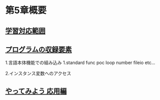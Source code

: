 # 第5章概要

<u><h2> 学習対応範囲 </h2></u>


<u><h2> プログラムの収録要素 </h2></u>

1.言語本体機能での組み込み
1.standard func poc loop number fileio etc...

2.インスタンス変数へのアクセス


<u><h2> やってみよう 応用編 </h2></u>




